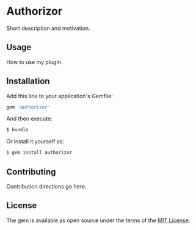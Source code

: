 # Authorizor
Short description and motivation.

## Usage
How to use my plugin.

## Installation
Add this line to your application's Gemfile:

```ruby
gem 'authorizor'
```

And then execute:
```bash
$ bundle
```

Or install it yourself as:
```bash
$ gem install authorizor
```

## Contributing
Contribution directions go here.

## License
The gem is available as open source under the terms of the [MIT License](http://opensource.org/licenses/MIT).
